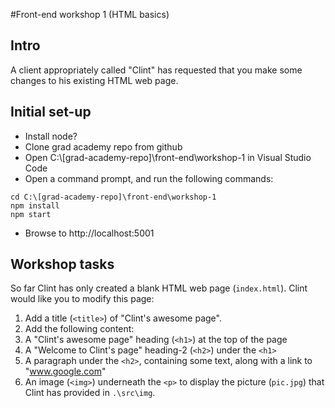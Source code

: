 #Front-end workshop 1 (HTML basics)
## Intro
A client appropriately called "Clint" has requested that you make some changes to his existing HTML web page.
## Initial set-up
* Install node?  
* Clone grad academy repo from github  
* Open C:\\[grad-academy-repo]\front-end\workshop-1 in Visual Studio Code  
* Open a command prompt, and run the following commands:
```
cd C:\[grad-academy-repo]\front-end\workshop-1
npm install
npm start
```
* Browse to http://localhost:5001

## Workshop tasks
So far Clint has only created a blank HTML web page (`index.html`). Clint would like you to modify this page:
 
1. Add a title (`<title>`) of "Clint's awesome page".
1. Add the following content:
  1. A "Clint's awesome page" heading (`<h1>`) at the top of the page
  1. A "Welcome to Clint's page" heading-2 (`<h2>`) under the `<h1>`
  1. A paragraph under the `<h2>`, containing some text, along with a link to "www.google.com" 
  1. An image (`<img>`) underneath the `<p>` to display the picture (`pic.jpg`) that Clint has provided in `.\src\img`.